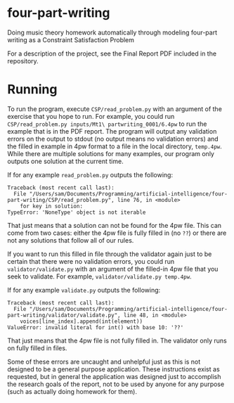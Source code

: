 # four-part-writing
Doing music theory homework automatically through modeling four-part writing as a Constraint Satisfaction Problem

For a description of the project, see the Final Report PDF included
in the repository.

# Running

To run the program, execute `CSP/read_problem.py` with an argument of
the exercise that you hope to run.
For example, you could run `CSP/read_problem.py inputs/Mt1\ partwriting_0001/6.4pw` to run the example that is in the PDF report.
The program will output any validation errors on the output to
stdout (no output means no validation errors) and the filled in example in 4pw format to a file in the local
directory, `temp.4pw`.
While there are multiple solutions for many examples, our program only
outputs one solution at the current time.

If for any example `read_problem.py` outputs the following:

```
Traceback (most recent call last):
  File "/Users/sam/Documents/Programming/artificial-intelligence/four-part-writing/CSP/read_problem.py", line 76, in <module>
    for key in solution:
TypeError: 'NoneType' object is not iterable
```

That just means that a solution can not be found for the 4pw file.
This can come from two cases: either the 4pw file is fully filled in
(no `??`) or there are not any solutions that follow all of our rules.

If you want to run this filled in file through the validator again just
to be certain that there were no validation errors, you could run
`validator/validate.py` with an argument of the filled-in 4pw file
that you seek to validate.
For example, `validator/validate.py temp.4pw`.

If for any example `validate.py` outputs the following:

```
Traceback (most recent call last):
  File "/Users/sam/Documents/Programming/artificial-intelligence/four-part-writing/validator/validate.py", line 48, in <module>
    voices[line_index].append(int(element))
ValueError: invalid literal for int() with base 10: '??'
```

That just means that the 4pw file is not fully filled in.
The validator only runs on fully filled in files.

Some of these errors are uncaught and unhelpful just as this is not
designed to be a general purpose application.
These instructions exist as requested, but in general the application
was designed just to accomplish the research goals of the report,
not to be used by anyone for any purpose (such as actually doing
homework for them).
